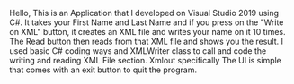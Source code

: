 Hello, 
This is an Application that I developed on Visual Studio 2019 using C#.
It takes your First Name and Last Name and if you press on the "Write on XML" button, it creates an XML file and writes your name on it 10 times.
The Read button then reads from that XML file and shows you the result.
I used basic C# coding ways and XMLWriter class to call and code the writing and reading XML File section. Xmlout specifically
The UI is simple that comes with an exit button to quit the program.
